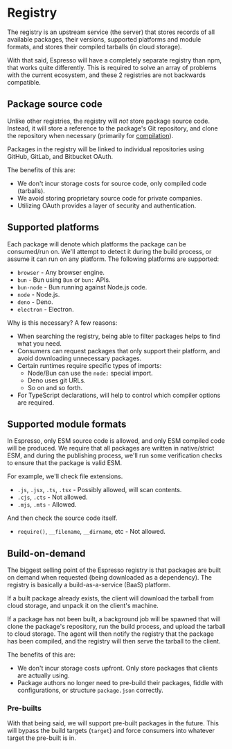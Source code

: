 # Registry

The registry is an upstream service (the server) that stores records of all available packages,
their versions, supported platforms and module formats, and stores their compiled tarballs (in cloud
storage).

With that said, Espresso will have a completely separate registry than npm, that works quite
differently. This is required to solve an array of problems with the current ecosystem, and these 2
registries are not backwards compatible.

## Package source code

Unlike other registries, the registry will _not_ store package source code. Instead, it will store a
reference to the package's Git repository, and clone the repository when necessary (primarily for
[compilation](#build-on-demand)).

Packages in the registry will be linked to individual repositories using GitHub, GitLab, and
Bitbucket OAuth.

The benefits of this are:

- We don't incur storage costs for source code, only compiled code (tarballs).
- We avoid storing proprietary source code for private companies.
- Utilizing OAuth provides a layer of security and authentication.

## Supported platforms

Each package will denote which platforms the package can be consumed/run on. We'll attempt to detect
it during the build process, or assume it can run on any platform. The following platforms are
supported:

- `browser` - Any browser engine.
- `bun` - Bun using `Bun` or `bun:` APIs.
- `bun-node` - Bun running against Node.js code.
- `node` - Node.js.
- `deno` - Deno.
- `electron` - Electron.

Why is this necessary? A few reasons:

- When searching the registry, being able to filter packages helps to find what you need.
- Consumers can request packages that only support their platform, and avoid downloading unnecessary
  packages.
- Certain runtimes require specific types of imports:
  - Node/Bun can use the `node:` special import.
  - Deno uses git URLs.
  - So on and so forth.
- For TypeScript declarations, will help to control which compiler options are required.

## Supported module formats

In Espresso, only ESM source code is allowed, and only ESM compiled code will be produced. We
require that all packages are written in native/strict ESM, and during the publishing process, we'll
run some verification checks to ensure that the package is valid ESM.

For example, we'll check file extensions.

- `.js`, `.jsx`, `.ts`, `.tsx` - Possibly allowed, will scan contents.
- `.cjs`, `.cts` - Not allowed.
- `.mjs`, `.mts` - Allowed.

And then check the source code itself.

- `require()`, `__filename`, `__dirname`, etc - Not allowed.

## Build-on-demand

The biggest selling point of the Espresso registry is that packages are built on demand when
requested (being downloaded as a dependency). The registry is basically a build-as-a-service (BaaS)
platform.

If a built package already exists, the client will download the tarball from cloud storage, and
unpack it on the client's machine.

If a package has not been built, a background job will be spawned that will clone the package's
repository, run the build process, and upload the tarball to cloud storage. The agent will then
notify the registry that the package has been compiled, and the registry will then serve the tarball
to the client.

The benefits of this are:

- We don't incur storage costs upfront. Only store packages that clients are actually using.
- Package authors no longer need to pre-build their packages, fiddle with configurations, or
  structure `package.json` correctly.

### Pre-builts

With that being said, we will support pre-built packages in the future. This will bypass the build
targets (`target`) and force consumers into whatever target the pre-built is in.
